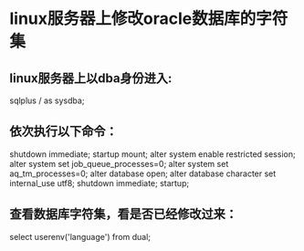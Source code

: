 # linux服务器上修改oracle数据库的字符集

## linux服务器上以dba身份进入:
sqlplus / as sysdba;

## 依次执行以下命令：
shutdown immediate;
startup mount;
alter system enable restricted session;
alter system set job_queue_processes=0;
alter system set aq_tm_processes=0;
alter database open;
alter database character set internal_use utf8;
shutdown immediate;
startup;


## 查看数据库字符集，看是否已经修改过来：
select userenv('language') from dual;